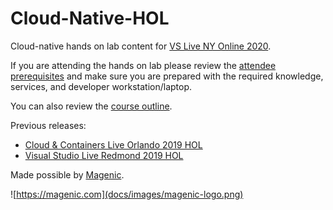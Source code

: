 # Cloud-Native-HOL
Cloud-native hands on lab content for [VS Live NY Online 2020](https://vslive.com/events/training-seminars/2020/new-york/home.aspx).

If you are attending the hands on lab please review the [attendee prerequisites](https://github.com/rockfordlhotka/Cloud-Native-HOL/blob/master/docs/prerequisites.md) and make sure you are prepared with the required knowledge, services, and developer workstation/laptop.

You can also review the [course outline](docs/class_outline.md).

Previous releases:

* [Cloud & Containers Live Orlando 2019 HOL](https://github.com/rockfordlhotka/Cloud-Native-HOL/releases/tag/CCLOR19)
* [Visual Studio Live Redmond 2019 HOL](https://github.com/rockfordlhotka/Cloud-Native-HOL/releases/tag/VSLRED19)

Made possible by [Magenic](https://magenic.com).

![https://magenic.com](docs/images/magenic-logo.png)
